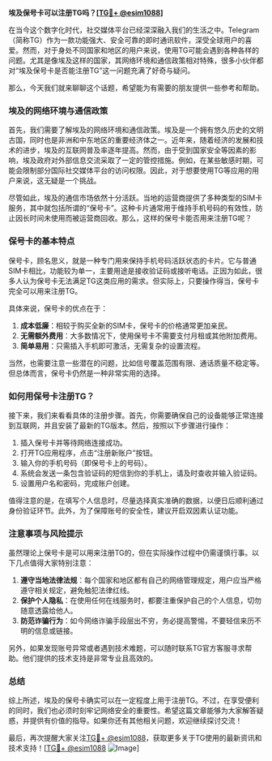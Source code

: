 **埃及保号卡可以注册TG吗？[[TG💪+ @esim1088](https://t.me/s/esim1088)]**

在当今这个数字化时代，社交媒体平台已经深深融入我们的生活之中。Telegram（简称TG）作为一款功能强大、安全可靠的即时通讯软件，深受全球用户的喜爱。然而，对于身处不同国家和地区的用户来说，使用TG可能会遇到各种各样的问题。尤其是像埃及这样的国家，其网络环境和通信政策相对特殊，很多小伙伴都对“埃及保号卡是否能注册TG”这一问题充满了好奇与疑问。

那么，今天我们就来聊聊这个话题，希望能为有需要的朋友提供一些参考和帮助。

### 埃及的网络环境与通信政策

首先，我们需要了解埃及的网络环境和通信政策。埃及是一个拥有悠久历史的文明古国，同时也是非洲和中东地区的重要经济体之一。近年来，随着经济的发展和技术的进步，埃及的互联网普及率逐年提高。然而，由于受到国家安全等因素的影响，埃及政府对外部信息交流采取了一定的管控措施。例如，在某些敏感时期，可能会限制部分国际社交媒体平台的访问权限。因此，对于想要使用TG等应用的用户来说，这无疑是一个挑战。

尽管如此，埃及的通信市场依然十分活跃。当地的运营商提供了多种类型的SIM卡服务，其中就包括所谓的“保号卡”。这种卡片通常用于维持手机号码的有效性，防止因长时间未使用而被运营商回收。那么，这样的保号卡能否用来注册TG呢？

### 保号卡的基本特点

保号卡，顾名思义，就是一种专门用来保持手机号码活跃状态的卡片。它与普通SIM卡相比，功能较为单一，主要用途是接收验证码或接听电话。正因为如此，很多人认为保号卡无法满足TG这类应用的需求。但实际上，只要操作得当，保号卡完全可以用来注册TG。

具体来说，保号卡的优点在于：

1. **成本低廉**：相较于购买全新的SIM卡，保号卡的价格通常更加亲民。
2. **无需额外费用**：大多数情况下，使用保号卡不需要支付月租或其他附加费用。
3. **简单易用**：只需插入手机即可激活，无需复杂的设置流程。

当然，也需要注意一些潜在的问题，比如信号覆盖范围有限、通话质量不稳定等。但总体而言，保号卡仍然是一种非常实用的选择。

### 如何用保号卡注册TG？

接下来，我们来看看具体的注册步骤。首先，你需要确保自己的设备能够正常连接到互联网，并且安装了最新的TG版本。然后，按照以下步骤进行操作：

1. 插入保号卡并等待网络连接成功。
2. 打开TG应用程序，点击“注册新账户”按钮。
3. 输入你的手机号码（即保号卡上的号码）。
4. 系统会发送一条包含验证码的短信到你的手机上，请及时查收并输入验证码。
5. 设置用户名和密码，完成账户创建。

值得注意的是，在填写个人信息时，尽量选择真实准确的数据，以便日后顺利通过身份验证环节。此外，为了保障账号的安全性，建议开启双因素认证功能。

### 注意事项与风险提示

虽然理论上保号卡是可以用来注册TG的，但在实际操作过程中仍需谨慎行事。以下几点值得大家特别注意：

1. **遵守当地法律法规**：每个国家和地区都有自己的网络管理规定，用户应当严格遵守相关规定，避免触犯法律红线。
2. **保护个人隐私**：在使用任何在线服务时，都要注重保护自己的个人信息，切勿随意透露给他人。
3. **防范诈骗行为**：如今网络诈骗手段层出不穷，务必提高警惕，不要轻信来历不明的信息或链接。

另外，如果发现账号异常或者遇到技术难题，可以随时联系TG官方客服寻求帮助。他们提供的技术支持是非常专业且高效的。

### 总结

综上所述，埃及的保号卡确实可以在一定程度上用于注册TG。不过，在享受便利的同时，我们也必须时刻牢记网络安全的重要性。希望这篇文章能够为大家解答疑惑，并提供有价值的指导。如果你还有其他相关问题，欢迎继续探讨交流！

最后，再次提醒大家关注[TG💪+ @esim1088](https://t.me/s/esim1088)，获取更多关于TG使用的最新资讯和技术支持！[[TG💪+ @esim1088](https://t.me/s/esim1088) ![Image](https://i.postimg.cc/4NQfJmqS/Snipaste-2025-05-13-00-14-12.png)]